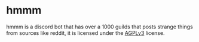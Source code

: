 # hmmm
hmmm is a discord bot that has over a 1000 guilds that posts strange things from sources like reddit, it is
licensed under the [AGPLv3](https://www.gnu.org/licenses/agpl-3.0.html) license.

